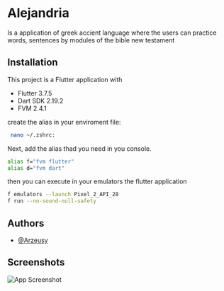# Alejandria

Is a application of greek accient language where the users can practice words, sentences by modules of the bible new testament

## Installation

This project is a Flutter application with

- Flutter 3.7.5
- Dart SDK 2.19.2
- FVM 2.4.1

create the alias in your enviroment file:

```bash
 nano ~/.zshrc:
```

Next, add the alias thad you need in you console.

```bash
alias f="fvm flutter"
alias d="fvm dart"
```

then you can execute in your emulators the flutter application

```bash
f emulators --launch Pixel_2_API_28
f run --no-sound-null-safety
```

## Authors

- [@Arzeusy](https://github.com/Arzeusy)

## Screenshots

![App Screenshot](https://via.placeholder.com/468x300?text=App+Screenshot+Here)
